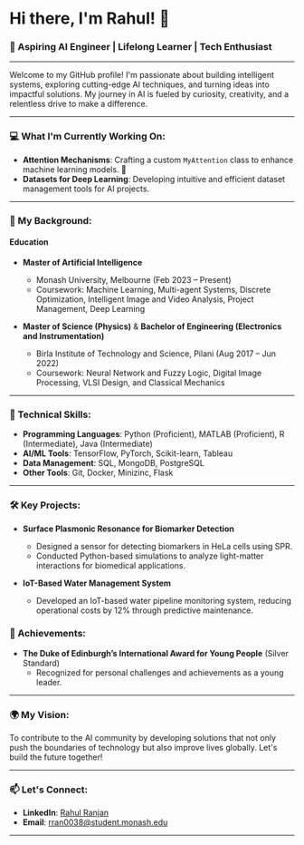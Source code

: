 # Hi there, I'm Rahul! 👋

### 🚀 Aspiring AI Engineer | Lifelong Learner | Tech Enthusiast

---

Welcome to my GitHub profile! I'm passionate about building intelligent systems, exploring cutting-edge AI techniques, and turning ideas into impactful solutions. My journey in AI is fueled by curiosity, creativity, and a relentless drive to make a difference.

---

### 💻 What I'm Currently Working On:

- **Attention Mechanisms**: Crafting a custom `MyAttention` class to enhance machine learning models. 🎯
- **Datasets for Deep Learning**: Developing intuitive and efficient dataset management tools for AI projects.

---

### 🌱 My Background:

#### **Education**
- **Master of Artificial Intelligence**
  - Monash University, Melbourne (Feb 2023 – Present)
  - Coursework: Machine Learning, Multi-agent Systems, Discrete Optimization, Intelligent Image and Video Analysis, Project Management, Deep Learning

- **Master of Science (Physics)** & **Bachelor of Engineering (Electronics and Instrumentation)**
  - Birla Institute of Technology and Science, Pilani (Aug 2017 – Jun 2022)
  - Coursework: Neural Network and Fuzzy Logic, Digital Image Processing, VLSI Design, and Classical Mechanics

---

### 🔧 Technical Skills:

- **Programming Languages**: Python (Proficient), MATLAB (Proficient), R (Intermediate), Java (Intermediate)
- **AI/ML Tools**: TensorFlow, PyTorch, Scikit-learn, Tableau
- **Data Management**: SQL, MongoDB, PostgreSQL
- **Other Tools**: Git, Docker, Minizinc, Flask

---

### 🛠️ Key Projects:

- **Surface Plasmonic Resonance for Biomarker Detection**
  - Designed a sensor for detecting biomarkers in HeLa cells using SPR.
  - Conducted Python-based simulations to analyze light-matter interactions for biomedical applications.

- **IoT-Based Water Management System**
  - Developed an IoT-based water pipeline monitoring system, reducing operational costs by 12% through predictive maintenance.



### 🌟 Achievements:

- **The Duke of Edinburgh’s International Award for Young People** (Silver Standard)
  - Recognized for personal challenges and achievements as a young leader.

---

### 🌍 My Vision:

To contribute to the AI community by developing solutions that not only push the boundaries of technology but also improve lives globally. Let's build the future together!

---

### 📫 Let's Connect:

- **LinkedIn**: [Rahul Ranjan](https://www.linkedin.com/in/rahul-ranjan-b595891b1/)
- **Email**: [rran0038@student.monash.edu](mailto:rran0038@student.monash.edu)

---


